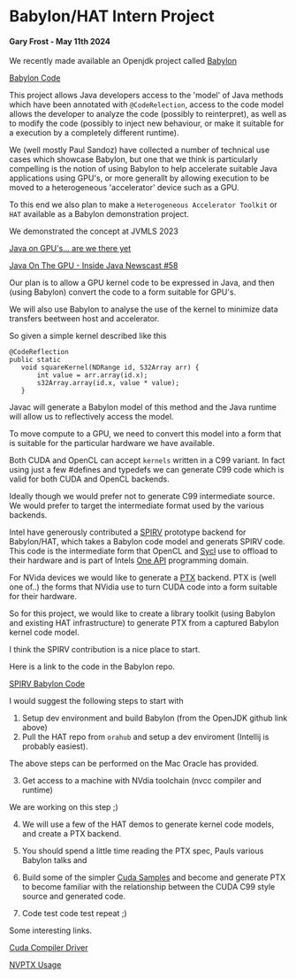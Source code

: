 
# Babylon/HAT Intern Project
#### Gary Frost - May 11th 2024


We recently made available an Openjdk project called [Babylon](https://openjdk.org/projects/babylon)

[Babylon Code](https://github.com/openjdk/babylon)


This project allows Java developers access to the 'model' of Java methods which have been annotated with `@CodeRelection`, access to the code model allows the developer to analyze the code (possibly to reinterpret), as well as to modify the code (possibly to inject new behaviour, or make it suitable for a execution by a completely different runtime).

We (well mostly Paul Sandoz) have collected a number of technical use cases which showcase Babylon, but one that we think is particularly compelling is the notion of using Babylon to help accelerate suitable Java applications using GPU's, or more generallt by allowing execution to be moved to a heterogeneous 'accelerator' device such as a GPU.

To this end we also plan to make a `Heterogeneous Accelerator Toolkit` or `HAT` available as a Babylon demonstration project.

We demonstrated the concept at JVMLS 2023

[Java on GPU's... are we there yet](https://www.youtube.com/watch?v=lbKBu3lTftc)

[Java On The GPU - Inside Java Newscast #58](https://www.youtube.com/watch?v=q8pxRkdKeR0)

Our plan is to allow a GPU kernel code to be expressed in Java, and then (using Babylon) convert the code to a form suitable for GPU's.

We will also use Babylon to analyse the use of the kernel to minimize data transfers beetween host and accelerator.

So given a simple kernel described like this

```
@CodeReflection
public static
   void squareKernel(NDRange id, S32Array arr) {
       int value = arr.array(id.x);
       s32Array.array(id.x, value * value);
   }
```

Javac will generate a Babylon model of this method and the Java runtime will allow us to reflectively access the model.

To move compute to a GPU, we need to convert this model into a form that is suitable for the particular hardware we have available.

Both CUDA and OpenCL can accept `kernels` written in a C99 variant.  In fact using just a few #defines  and typedefs we can generate C99 code which is valid for both CUDA and OpenCL backends.

Ideally though we would prefer not to generate C99 intermediate source.  We would prefer to target the intermediate format used by the various backends.

Intel have generously contributed a [SPIRV](https://www.khronos.org/spir/) prototype backend for Babylon/HAT, which takes a Babylon code model and generats SPIRV code. This code is the intermediate form that  OpenCL and [Sycl](https://www.intel.com/content/www/us/en/developer/tools/oneapi/data-parallel-c-plus-plus.html#gs.97r3zh) use to offload to their hardware and is part of Intels [One API](https://www.intel.com/content/www/us/en/developer/tools/oneapi/overview.html#gs.97r51v) programming domain.

For NVida devices we would like to generate a [PTX](https://docs.nvidia.com/cuda/parallel-thread-execution/index.html) backend. PTX is (well one of..) the forms that NVidia use to turn CUDA code into a form suitable for their hardware.

So for this project, we would like to create a library toolkit (using Babylon and existing HAT infrastructure) to generate PTX from a captured Babylon kernel code model.

I think the SPIRV contribution is a nice place to start.

Here is a link to the code in the Babylon repo.

[SPIRV Babylon Code](https://github.com/openjdk/babylon/tree/code-reflection/cr-examples/spirv)

I would suggest the following steps to start with

1) Setup dev environment and build Babylon (from the OpenJDK github link above)
2) Pull the HAT repo from `orahub` and setup a dev enviroment (Intellij is probably easiest).

The above steps can be performed on the Mac Oracle has provided.

3) Get access to a machine with NVdia toolchain (nvcc compiler and runtime)

We are working on this step ;)

4) We will use a few of the HAT demos to generate kernel code models, and create a PTX backend.

5) You should spend a little time reading the PTX spec, Pauls various Babylon talks and

6) Build some of the simpler [Cuda Samples](https://github.com/NVIDIA/cuda-samples/) and become and generate PTX to become familiar with the relationship between the CUDA C99 style source and generated code.

7) Code test code test repeat ;)


Some interesting links.

[Cuda Compiler Driver](https://docs.nvidia.com/cuda/cuda-compiler-driver-nvcc/index.html#virtual-architectures)

[NVPTX Usage](https://llvm.org/docs/NVPTXUsage.html)




